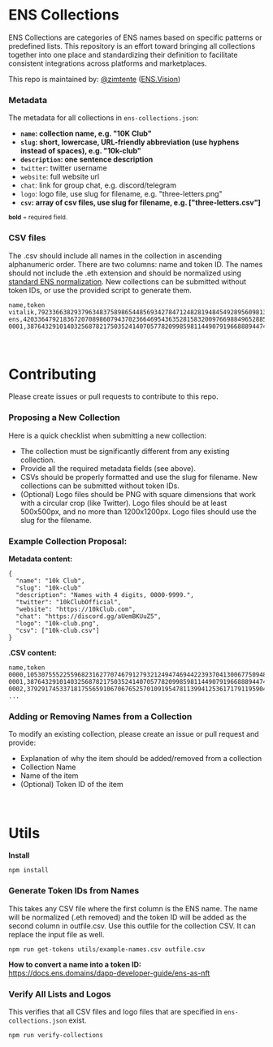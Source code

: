 # ENS Collections

ENS Collections are categories of ENS names based on specific patterns or predefined lists. This repository is an effort toward bringing all collections together into one place and standardizing their definition to facilitate consistent integrations across platforms and marketplaces.

This repo is maintained by: [@zimtente](https://twitter.com/zimtente) ([ENS.Vision](https://ens.vision))

### Metadata

The metadata for all collections in `ens-collections.json`:

- **`name`: collection name, e.g. "10K Club"**
- **`slug`: short, lowercase, URL-friendly abbreviation (use hyphens instead of spaces), e.g. "10k-club"**
- **`description`: one sentence description**
- `twitter`: twitter username
- `website`: full website url
- `chat`: link for group chat, e.g. discord/telegram
- `logo`: logo file, use slug for filename, e.g. "three-letters.png"
- **`csv`: array of csv files, use slug for filename, e.g. ["three-letters.csv"]**

<sub>**bold** = required field.</sub>

### CSV files

The .csv should include all names in the collection in ascending alphanumeric order. There are two columns: name and token ID. The names should not include the .eth extension and should be normalized using [standard ENS normalization](https://docs.ens.domains/contract-api-reference/name-processing#normalising-names). New collections can be submitted without token IDs, or use the provided script to generate them.

```
name,token
vitalik,79233663829379634837589865448569342784712482819484549289560981379859480642508
ens,42033647921836720708986079437023664695436352815832009766988496528855301124570
0001,38764329101403256878217503524140705778209985981144907919668889447405219871633
```

&nbsp;
&nbsp;

# Contributing

Please create issues or pull requests to contribute to this repo.

### Proposing a New Collection

Here is a quick checklist when submitting a new collection:

- The collection must be significantly different from any existing collection.
- Provide all the required metadata fields (see above).
- CSVs should be properly formatted and use the slug for filename. New collections can be submitted without token IDs.
- (Optional) Logo files should be PNG with square dimensions that work with a circular crop (like Twitter). Logo files should be at least 500x500px, and no more than 1200x1200px. Logo files should use the slug for the filename.

### Example Collection Proposal:

**Metadata content:**

```
{
  "name": "10k Club",
  "slug": "10k-club"
  "description": "Names with 4 digits, 0000-9999.",
  "twitter": "10kClubOfficial",
  "website": "https://10kClub.com",
  "chat": "https://discord.gg/aUemBKUuZ5",
  "logo": "10k-club.png",
  "csv": ["10k-club.csv"]
}
```

**.CSV content:**

```
name,token
0000,105307555225596823162770746791279321249474694422393704130067750948958748271609
0001,38764329101403256878217503524140705778209985981144907919668889447405219871633
0002,37929174533718175565910670676525701091954781139941253617179119590462796771323
...
```

### Adding or Removing Names from a Collection

To modify an existing collection, please create an issue or pull request and provide:

- Explanation of why the item should be added/removed from a collection
- Collection Name
- Name of the item
- (Optional) Token ID of the item

&nbsp;
&nbsp;

# Utils

**Install**

`npm install`

### Generate Token IDs from Names

This takes any CSV file where the first column is the ENS name. The name will be normalized (.eth removed) and the token ID will be added as the second column in outfile.csv. Use this outfile for the collection CSV. It can replace the input file as well.

`npm run get-tokens utils/example-names.csv outfile.csv`

**How to convert a name into a token ID:**  
https://docs.ens.domains/dapp-developer-guide/ens-as-nft

### Verify All Lists and Logos

This verifies that all CSV files and logo files that are specified in `ens-collections.json` exist.

`npm run verify-collections`
